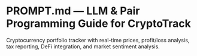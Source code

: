 # PROMPT.md — LLM & Pair Programming Guide for CryptoTrack

Cryptocurrency portfolio tracker with real-time prices, profit/loss analysis, tax reporting, DeFi integration, and market sentiment analysis.
